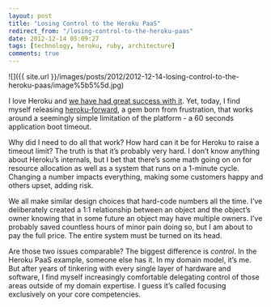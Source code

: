 ```yaml
---
layout: post
title: "Losing Control to the Heroku PaaS"
redirect_from: "/losing-control-to-the-heroku-paas"
date: 2012-12-14 05:09:27
tags: [technology, heroku, ruby, architecture]
comments: true
---
```

![]({{ site.url }}/images/posts/2012/2012-12-14-losing-control-to-the-heroku-paas/image%5b5%5d.jpg)

I love Heroku and [we have had great success with it](http://success.heroku.com/artsy). Yet, today, I find myself releasing [heroku-forward](http://artsy.github.com/blog/2012/12/13/beat-heroku-60-seconds-application-boot-timeout-with-a-proxy/), a gem born from frustration, that works around a seemingly simple limitation of the platform - a 60 seconds application boot timeout.

Why did I need to do all that work? How hard can it be for Heroku to raise a timeout limit? The truth is that it’s probably very hard. I don’t know anything about Heroku’s internals, but I bet that there’s some math going on on for resource allocation as well as a system that runs on a 1-minute cycle. Changing a number impacts everything, making some customers happy and others upset, adding risk.

We all make similar design choices that hard-code numbers all the time. I’ve deliberately created a 1:1 relationship between an object and the object’s owner knowing that in some future an object may have multiple owners. I’ve probably saved countless hours of minor pain doing so, but I am about to pay the full price. The entire system must be turned on its head.

Are those two issues comparable? The biggest difference is _control_. In the Heroku PaaS example, someone else has it. In my domain model, it’s me.  But after years of tinkering with every single layer of hardware and software, I find myself increasingly comfortable delegating control of those areas outside of my domain expertise. I guess it’s called focusing exclusively on your core competencies.
